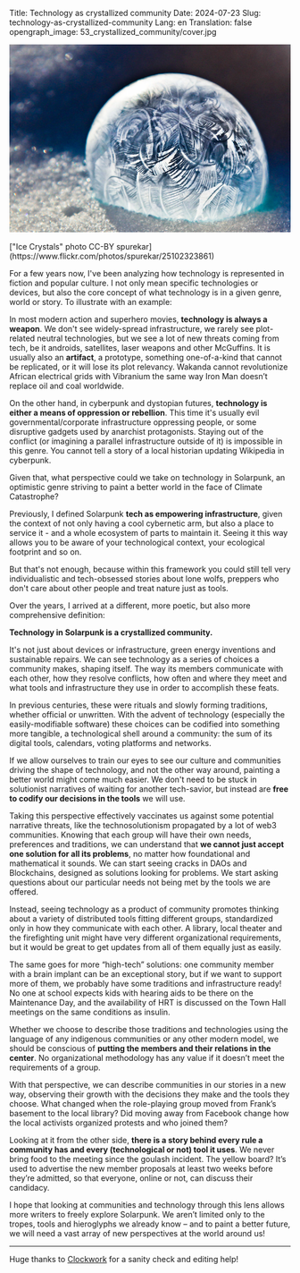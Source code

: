 Title: Technology as crystallized community
Date: 2024-07-23
Slug: technology-as-crystallized-community
Lang: en
Translation: false
opengraph_image: 53_crystallized_community/cover.jpg

![Ice Crystals CC-BY spurekar](images/53_crystallized_community/cover.jpg)
<figcaption markdown="1">
  ["Ice Crystals" photo CC-BY spurekar](https://www.flickr.com/photos/spurekar/25102323861)
</figcaption>


For a few years now, I've been analyzing how technology is represented in fiction and popular culture. I not only mean specific technologies or devices, but also the core concept of what technology is in a given genre, world or story. To illustrate with an example:

In most modern action and superhero movies, **technology is always a weapon**. We don't see widely-spread infrastructure, we rarely see plot-related neutral technologies, but we see a lot of new threats coming from tech, be it androids, satellites, laser weapons and other McGuffins. It is usually also an **artifact**, a prototype, something one-of-a-kind that cannot be replicated, or it will lose its plot relevancy. Wakanda cannot revolutionize African electrical grids with Vibranium the same way Iron Man doesn’t replace oil and coal worldwide.

On the other hand, in cyberpunk and dystopian futures, **technology is either a means of oppression or rebellion**. This time it's usually evil governmental/corporate infrastructure oppressing people, or some disruptive gadgets used by anarchist protagonists. Staying out of the conflict (or imagining a parallel infrastructure outside of it) is impossible in this genre. You cannot tell a story of a local historian updating Wikipedia in cyberpunk.

Given that, what perspective could we take on technology in Solarpunk, an optimistic genre striving to paint a better world in the face of Climate Catastrophe?

Previously, I defined Solarpunk **tech as empowering infrastructure**, given the context of not only having a cool cybernetic arm, but also a place to service it - and a whole ecosystem of parts to maintain it. Seeing it this way allows you to be aware of your technological context, your ecological footprint and so on.

But that's not enough, because within this framework you could still tell very individualistic and tech-obsessed stories about lone wolfs, preppers who don't care about other people and treat nature just as tools.

Over the years, I arrived at a different, more poetic, but also more comprehensive definition:

**Technology in Solarpunk is a crystallized community.**

It's not just about devices or infrastructure, green energy inventions and sustainable repairs. We can see technology as a series of choices a community makes, shaping itself. The way its members communicate with each other, how they resolve conflicts, how often and where they meet and what tools and infrastructure they use in order to accomplish these feats.

In previous centuries, these were rituals and slowly forming traditions, whether official or unwritten. With the advent of technology (especially the easily-modifiable software) these choices can be codified into something more tangible, a technological shell around a community: the sum of its digital tools, calendars, voting platforms and networks.

If we allow ourselves to train our eyes to see our culture and communities driving the shape of technology, and not the other way around, painting a better world might come much easier. We don't need to be stuck in solutionist narratives of waiting for another tech-savior, but instead are **free to codify our decisions in the tools** we will use.

Taking this perspective effectively vaccinates us against some potential narrative threats, like the technosolutionism propagated by a lot of web3 communities. Knowing that each group will have their own needs, preferences and traditions, we can understand that **we cannot just accept one solution for all its problems**, no matter how foundational and mathematical it sounds. We can start seeing cracks in DAOs and Blockchains, designed as solutions looking for problems. We start asking questions about our particular needs not being met by the tools we are offered.

Instead, seeing technology as a product of community promotes thinking about a variety of distributed tools fitting different groups, standardized only in how they communicate with each other. A library, local theater and the firefighting unit might have very different organizational requirements, but it would be great to get updates from all of them equally just as easily.

The same goes for more “high-tech” solutions: one community member with a brain implant can be an exceptional story, but if we want to support more of them, we probably have some traditions and infrastructure ready! No one at school expects kids with hearing aids to be there on the Maintenance Day, and the availability of HRT is discussed on the Town Hall meetings on the same conditions as insulin.

Whether we choose to describe those traditions and technologies using the language of any indigenous communities or any other modern model, we should be conscious of **putting the members and their relations in the center**. No organizational methodology has any value if it doesn’t meet the requirements of a group.

With that perspective, we can describe communities in our stories in a new way, observing their growth with the decisions they make and the tools they choose. What changed when the role-playing group moved from Frank’s basement to the local library? Did moving away from Facebook change how the local activists organized protests and who joined them?

Looking at it from the other side, **there is a story behind every rule a community has and every (technological or not) tool it uses**. We never bring food to the meeting since the goulash incident. The yellow board? It’s used to advertise the new member proposals at least two weeks before they’re admitted, so that everyone, online or not, can discuss their candidacy.

I hope that looking at communities and technology through this lens allows more writers to freely explore Solarpunk. We aren’t limited only to the tropes, tools and hieroglyphs we already know – and to paint a better future, we will need a vast array of new perspectives at the world around us!

---

Huge thanks to [Clockwork](https://sociale.network/@clockwooork) for a sanity check and editing help!